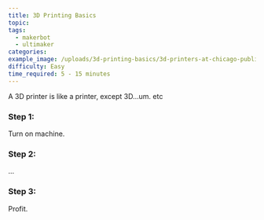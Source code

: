 ```yaml
---
title: 3D Printing Basics
topic:
tags:
  - makerbot
  - ultimaker
categories:
example_image: /uploads/3d-printing-basics/3d-printers-at-chicago-public-library.jpg
difficulty: Easy
time_required: 5 - 15 minutes
---
```


A 3D printer is like a printer, except 3D…um. etc

### Step 1:

Turn on machine.

### Step 2:

...

### Step 3:

Profit.